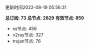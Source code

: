 更新时间2022-08-19 05:56:31

**总订阅: 73**
**总节点: 2829**
**有效节点: 859**
- ss节点: 456
- v2ray节点: 327
- trojan节点: 76
